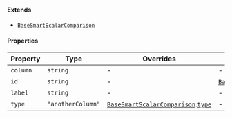 #### Extends

* [`BaseSmartScalarComparison`](BaseSmartScalarComparison.md)

#### Properties

| Property                     | Type              | Overrides                                                                                               | Inherited from                                                                                      |
| ---------------------------- | ----------------- | ------------------------------------------------------------------------------------------------------- | --------------------------------------------------------------------------------------------------- |
| <a id="column"></a> `column` | `string`          | -                                                                                                       | -                                                                                                   |
| <a id="id"></a> `id`         | `string`          | -                                                                                                       | [`BaseSmartScalarComparison`](BaseSmartScalarComparison.md).[`id`](BaseSmartScalarComparison.md#id) |
| <a id="label"></a> `label`   | `string`          | -                                                                                                       | -                                                                                                   |
| <a id="type"></a> `type`     | `"anotherColumn"` | [`BaseSmartScalarComparison`](BaseSmartScalarComparison.md).[`type`](BaseSmartScalarComparison.md#type) | -                                                                                                   |
